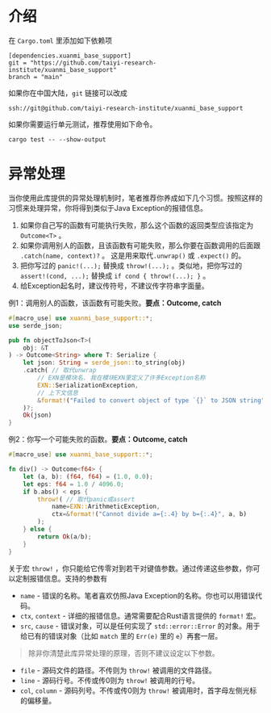 # 介绍

在 `Cargo.toml` 里添加如下依赖项

```
[dependencies.xuanmi_base_support]
git = "https://github.com/taiyi-research-institute/xuanmi_base_support"
branch = "main"
```

如果你在中国大陆，`git` 链接可以改成

```
ssh://git@github.com/taiyi-research-institute/xuanmi_base_support
```

如果你需要运行单元测试，推荐使用如下命令。

```
cargo test -- --show-output
```

# 异常处理

当你使用此库提供的异常处理机制时，笔者推荐你养成如下几个习惯。按照这样的习惯来处理异常，你将得到类似于Java Exception的报错信息。

1. 如果你自己写的函数有可能执行失败，那么这个函数的返回类型应该指定为 `Outcome<T>` 。
2. 如果你调用别人的函数，且该函数有可能失败，那么你要在函数调用的后面跟 `.catch(name, context)?` 。
   这是用来取代`.unwrap()` 或 `.expect()` 的。
3. 把你写过的 `panic!(...);` 替换成 `throw!(...);` 。类似地，把你写过的 `assert!(cond, ...);` 替换成 `if cond { throw!(...); }` 。
4. 给Exception起名时，建议传符号，不建议传字符串字面量。

例1：调用别人的函数，该函数有可能失败。**要点：Outcome, catch**

```rust
#[macro_use] use xuanmi_base_support::*; 
use serde_json;

pub fn objectToJson<T>(
    obj: &T
) -> Outcome<String> where T: Serialize {
    let json: String = serde_json::to_string(obj)
    .catch( // 取代unwrap
        // EXN是模块名. 我在模块EXN里定义了许多Exception名称
        EXN::SerializationException, 
        // 上下文信息
        &format!("Failed to convert object of type `{}` to JSON string", std::any::type_name::<T>()),
    )?;
    Ok(json)
}
```

例2：你写一个可能失败的函数。**要点：Outcome, catch**

```rust
#[macro_use] use xuanmi_base_support::*; 

fn div() -> Outcome<f64> {
    let (a, b): (f64, f64) = (1.0, 0.0);
    let eps: f64 = 1.0 / 4096.0;
    if b.abs() < eps {
        throw!( // 取代panic或assert
            name=EXN::ArithmeticException,
            ctx=&format!("Cannot divide a={:.4} by b={:.4}", a, b)
        );
    } else {
        return Ok(a/b);
    }
}
```

关于宏 `throw!` ，你只能给它传零对到若干对键值参数。通过传递这些参数，你可以定制报错信息。支持的参数有

* `name` - 错误的名称。笔者喜欢仿照Java Exception的名称。你也可以用错误代码。
* `ctx`, `context` - 详细的报错信息。通常需要配合Rust语言提供的 `format!` 宏。
* `src`, `cause` - 错误对象，可以是任何实现了 `std::error::Error` 的对象。用于给已有的错误对象（比如 `match` 里的 `Err(e)` 里的 `e`）再套一层。

> 除非你清楚此库异常处理的原理，否则不建议设定以下参数。

* `file` - 源码文件的路径。不传则为 `throw!` 被调用的文件路径。
* `line` - 源码行号。不传或传0则为 `throw!` 被调用的行号。
* `col`, `column` - 源码列号。不传或传0则为 `throw!` 被调用时，首字母左侧光标的偏移量。
